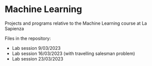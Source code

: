 # Machine Learning
Projects and programs relative to the Machine Learning course at La Sapienza

Files in the repository:
 - Lab session 9/03/2023
 - Lab session 16/03/2023 (with travelling salesman problem)
 - Lab session 23/03/2023
